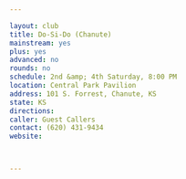 ```yaml
---

layout: club
title: Do-Si-Do (Chanute)
mainstream: yes
plus: yes
advanced: no
rounds: no
schedule: 2nd &amp; 4th Saturday, 8:00 PM
location: Central Park Pavilion
address: 101 S. Forrest, Chanute, KS
state: KS
directions: 
caller: Guest Callers
contact: (620) 431-9434
website: 



---
```


